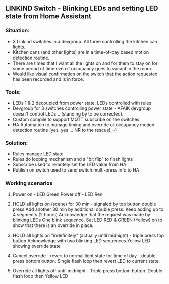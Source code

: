 ## LINKIND Switch - Blinking LEDs and setting LED state from Home Assistant

### Situation:
- 3 Linkind switches in a devgroup.  All three controlling the kitchen can lights.
- Kitchen cans (and other lights) are in a time-of-day based motion detection routine.
- There are times that I want all the lights on and for them to stay on for some period of time even if occupancy goes to vacant in the room.
- Would like visual confirmation on the switch that the action requested has been recorded and is in force.

### Tools:
- LEDs 1 & 2 decoupled from power state.  LEDs controlled with rules
- Devgroup for 3 switches controlling power state - AFAIK devgroup doesn't control LEDs... (standing by to be corrected).
- Custom compile to support MQTT subscribe on the switches.
- HA Automation to manage timing and override of occupancy motion detection routine (yes, yes ... NR to the rescue! ;-)

### Solution:
- Rules manage LED state
- Rules do looping mechanism and a "bit flip" to flash lights
- Subscribe used to remotely set the LED value from HA
- Publish on switch used to send switch multi-press info to HA

### Working scenarios
1) Power on - LED Green
   Power off - LED Ren

2) HOLD all lights on (scene) for 30 min - signaled by top button double press
   Add another 30 min by additional double press.  Keep adding up to 4 segments (2 hours)
   Acknowledge that the request was made by blinking LEDs One blink sequence.
   Set LED RED & GREEN (Yellow) on to show that there is an override in place.

3) HOLD all lights on "indefinitely" (actually until midnight) - triple press top button
   Acknowledge with two blinking LED sequences
   Yellow LED showing override state

4) Cancel override - revert to normal light state for time of day - double press bottom button.
   Single flash loop then revert LED to current state.

5) Override all lights off until midnight - Triple press bottom button.
   Double flash loop then Yellow LED

